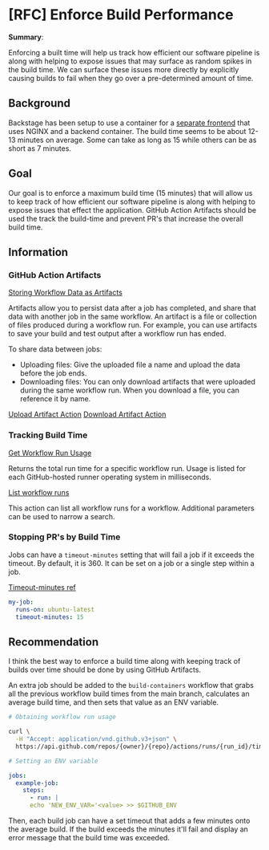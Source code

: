 # [RFC] Enforce Build Performance

**Summary**:

Enforcing a built time will help us track how efficient our software pipeline is along with helping to expose issues that may surface as random spikes in the build time. We can surface these issues more directly by explicitly causing builds to fail when they go over a pre-determined amount of time.

## Background

Backstage has been setup to use a container for a [separate frontend](https://backstage.io/docs/deployment/docker#separate-frontend) that uses NGINX and a backend container. The build time seems to be about 12-13 minutes on average. Some can take as long as 15 while others can be as short as 7 minutes.

## Goal

Our goal is to enforce a maximum build time (15 minutes) that will allow us to keep track of how efficient our software pipeline is along with helping to expose issues that effect the application. GitHub Action Artifacts should be used the track the build-time and prevent PR's that increase the overall build time.

## Information

### GitHub Action Artifacts

[Storing Workflow Data as Artifacts](https://docs.github.com/en/actions/advanced-guides/storing-workflow-data-as-artifacts)

Artifacts allow you to persist data after a job has completed, and share that data with another job in the same workflow. An artifact is a file or collection of files produced during a workflow run. For example, you can use artifacts to save your build and test output after a workflow run has ended.

To share data between jobs:

- Uploading files: Give the uploaded file a name and upload the data before the job ends.
- Downloading files: You can only download artifacts that were uploaded during the same workflow run. When you download a file, you can reference it by name.

[Upload Artifact Action](https://github.com/actions/upload-artifact)
[Download Artifact Action](https://github.com/actions/download-artifact)

### Tracking Build Time

[Get Workflow Run Usage](https://docs.github.com/en/rest/reference/actions#get-workflow-run-usage)

Returns the total run time for a specific workflow run. Usage is listed for each GitHub-hosted runner operating system in milliseconds.

[List workflow runs](https://docs.github.com/en/rest/reference/actions#list-workflow-runs)

This action can list all workflow runs for a workflow. Additional parameters can be used to narrow a search.

### Stopping PR's by Build Time

Jobs can have a `timeout-minutes` setting that will fail a job if it exceeds the timeout. By default, it is 360. It can be set on a job or a single step within a job.

[Timeout-minutes ref](https://docs.github.com/en/actions/learn-github-actions/workflow-syntax-for-github-actions#jobsjob_idstepstimeout-minutes)

```yaml
my-job:
  runs-on: ubuntu-latest
  timeout-minutes: 15
```

## Recommendation

I think the best way to enforce a build time along with keeping track of builds over time should be done by using GitHub Artifacts.

An extra job should be added to the `build-containers` workflow that grabs all the previous workflow build times from the main branch, calculates an average build time, and then sets that value as an ENV variable.

```bash
# Obtaining workflow run usage

curl \
  -H "Accept: application/vnd.github.v3+json" \
  https://api.github.com/repos/{owner}/{repo}/actions/runs/{run_id}/timing
```

```yaml
# Setting an ENV variable

jobs:
  example-job:
    steps:
      - run: |
      echo 'NEW_ENV_VAR='<value> >> $GITHUB_ENV
```

Then, each build job can have a set timeout that adds a few minutes onto the average build. If the build exceeds the minutes it'll fail and display an error message that the build time was exceeded.
